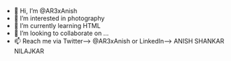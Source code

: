 - 👋 Hi, I’m @AR3xAnish
- 👀 I’m interested in photography
- 🌱 I’m currently learning HTML
- 💞️ I’m looking to collaborate on ...
- 📫 Reach me via Twitter--> @AR3xAnish or LinkedIn--> ANISH SHANKAR NILAJKAR

<!---
AR3xAnish/AR3xAnish is a ✨ special ✨ repository because its `README.md` (this file) appears on your GitHub profile.
You can click the Preview link to take a look at your changes.
--->
